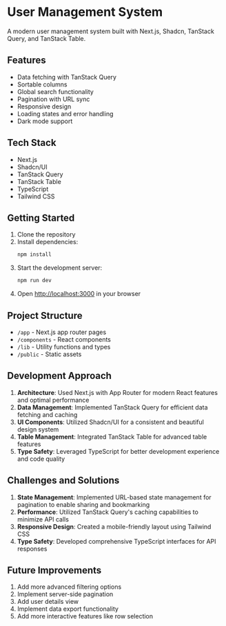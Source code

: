 # User Management System

A modern user management system built with Next.js, Shadcn, TanStack Query, and TanStack Table.

## Features

- Data fetching with TanStack Query
- Sortable columns
- Global search functionality
- Pagination with URL sync
- Responsive design
- Loading states and error handling
- Dark mode support

## Tech Stack

- Next.js
- Shadcn/UI
- TanStack Query
- TanStack Table
- TypeScript
- Tailwind CSS

## Getting Started

1. Clone the repository
2. Install dependencies:
   ```bash
   npm install
   ```
3. Start the development server:
   ```bash
   npm run dev
   ```
4. Open [http://localhost:3000](http://localhost:3000) in your browser

## Project Structure

- `/app` - Next.js app router pages
- `/components` - React components
- `/lib` - Utility functions and types
- `/public` - Static assets

## Development Approach

1. **Architecture**: Used Next.js with App Router for modern React features and optimal performance
2. **Data Management**: Implemented TanStack Query for efficient data fetching and caching
3. **UI Components**: Utilized Shadcn/UI for a consistent and beautiful design system
4. **Table Management**: Integrated TanStack Table for advanced table features
5. **Type Safety**: Leveraged TypeScript for better development experience and code quality

## Challenges and Solutions

1. **State Management**: Implemented URL-based state management for pagination to enable sharing and bookmarking
2. **Performance**: Utilized TanStack Query's caching capabilities to minimize API calls
3. **Responsive Design**: Created a mobile-friendly layout using Tailwind CSS
4. **Type Safety**: Developed comprehensive TypeScript interfaces for API responses

## Future Improvements

1. Add more advanced filtering options
2. Implement server-side pagination
3. Add user details view
4. Implement data export functionality
5. Add more interactive features like row selection